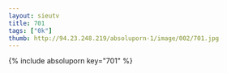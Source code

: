 ```yaml
--- 
layout: sieutv
title: 701
tags: ["0k"]
thumb: http://94.23.248.219/absoluporn-1/image/002/701.jpg
---
```

{% include absoluporn key="701" %} 

